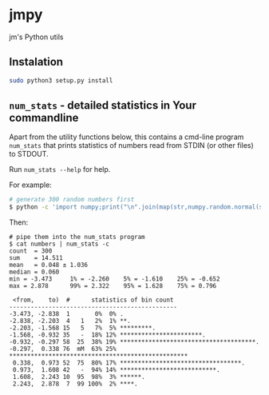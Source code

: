 # jmpy
jm's Python utils

## Instalation

```bash
sudo python3 setup.py install
```

## `num_stats` - detailed statistics in Your commandline

Apart from the utility functions below, this contains a cmd-line program `num_stats`
that prints statistics of numbers read from STDIN (or other files) to STDOUT.

Run `num_stats --help` for help.

For example:
```sh
# generate 300 random numbers first
$ python -c 'import numpy;print("\n".join(map(str,numpy.random.normal(size=300))))' > numbers
```
Then:
```
# pipe them into the num_stats program
$ cat numbers | num_stats -c
count  = 300	
sum    = 14.511	
mean   = 0.048 ± 1.036	
median = 0.060	
min = -3.473     1% = -2.260    5% = -1.610    25% = -0.652	
max = 2.878      99% = 2.322    95% = 1.628    75% = 0.796	

 <from,    to)  #      statistics of bin count
-----------------------------------------------
-3.473, -2.838  1       0%  0% .
-2.838, -2.203  4   1   2%  1% **.
-2.203, -1.568 15   5   7%  5% *********.
-1.568, -0.932 35   -  18% 12% ***********************.
-0.932, -0.297 58  25  38% 19% **************************************.
-0.297,  0.338 76  mM  63% 25% **************************************************
 0.338,  0.973 52  75  80% 17% **********************************.
 0.973,  1.608 42   -  94% 14% ***************************.
 1.608,  2.243 10  95  98%  3% ******.
 2.243,  2.878  7  99 100%  2% ****.
```

